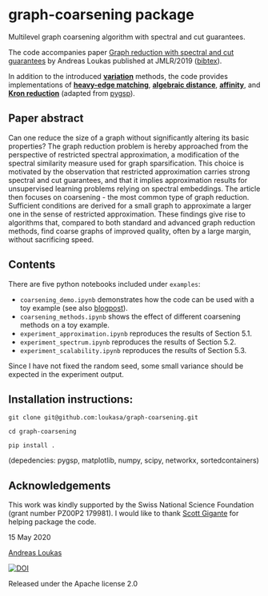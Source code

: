 # graph-coarsening package

Multilevel graph coarsening algorithm with spectral and cut guarantees.

The code accompanies paper [Graph reduction with spectral and cut guarantees](http://www.jmlr.org/papers/volume20/18-680/18-680.pdf) by Andreas Loukas published at JMLR/2019 ([bibtex](http://www.jmlr.org/papers/v20/18-680.bib)).

In addition to the introduced [**variation**](http://www.jmlr.org/papers/volume20/18-680/18-680.pdf) methods, the code provides implementations of [**heavy-edge matching**](http://proceedings.mlr.press/v80/loukas18a.html), [**algebraic distance**](https://epubs.siam.org/doi/abs/10.1137/100791142?casa_token=tReVSPG0pBIAAAAA:P3BxPcyiSNkuxP5mOz8s9I7CN1tFQaMUTjyVHvb7PphqsGDy91ybcmAmECTYOeN2l-ErcpXuuA), [**affinity**](https://epubs.siam.org/doi/abs/10.1137/110843563?mobileUi=0), and [**Kron reduction**](http://motion.me.ucsb.edu/pdf/2011d-db.pdf) (adapted from [pygsp](https://pygsp.readthedocs.io/en/stable)).   

## Paper abstract 
Can one reduce the size of a graph without significantly altering its basic properties? The graph reduction problem is hereby approached from the perspective of restricted spectral approximation, a modification of the spectral similarity measure used for graph sparsification. This choice is motivated by the observation that restricted approximation carries strong spectral and cut guarantees, and that it implies approximation results for unsupervised learning problems relying on spectral embeddings. The article then focuses on coarsening - the most common type of graph reduction. Sufficient conditions are derived for a small graph to approximate a larger one in the sense of restricted approximation. These findings give rise to algorithms that, compared to both standard and advanced graph reduction methods, find coarse graphs of improved quality, often by a large margin, without sacrificing speed.

## Contents

There are five python notebooks included under `examples`:

* `coarsening_demo.ipynb` demonstrates how the code can be used with a toy example (see also [blogpost](https://andreasloukas.blog/2018/11/05/multilevel-graph-coarsening-with-spectral-and-cut-guarantees/)).
* `coarsening_methods.ipynb` shows the effect of different coarsening methods on a toy example.
* `experiment_approximation.ipynb` reproduces the results of Section 5.1.
* `experiment_spectrum.ipynb` reproduces the results of Section 5.2.
* `experiment_scalability.ipynb` reproduces the results of Section 5.3.

Since I have not fixed the random seed, some small variance should be expected in the experiment output.

## Installation instructions: 

`git clone git@github.com:loukasa/graph-coarsening.git`

`cd graph-coarsening`

`pip install .`

(depedencies: pygsp, matplotlib, numpy, scipy, networkx, sortedcontainers)

## Acknowledgements

This work was kindly supported by the Swiss National Science Foundation (grant number PZ00P2 179981). I would like to thank [Scott Gigante](https://cbb.yale.edu/people/scott-gigante) for helping package the code.

15 May 2020

[Andreas Loukas](https://andreasloukas.blog)

[![DOI](https://zenodo.org/badge/175851068.svg)](https://zenodo.org/badge/latestdoi/175851068)

Released under the Apache license 2.0
